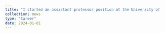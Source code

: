 ```yaml
---
title: "I started an assistant professor position at the University of Bonn! "
collection: news
type: "Career"
date: 2024-01-01
---
```


